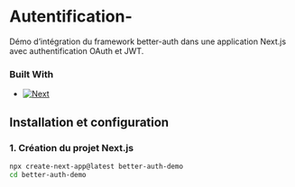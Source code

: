 # Autentification-
Démo d’intégration du framework better-auth dans une application Next.js avec authentification OAuth et JWT.

### Built With

* [![Next][Next.js]][Next-url]

## Installation et configuration

### 1. Création du projet Next.js

```bash
npx create-next-app@latest better-auth-demo
cd better-auth-demo
````

<!-- MARKDOWN LINKS & IMAGES -->
[Next.js]: https://img.shields.io/badge/next.js-000000?style=for-the-badge&logo=nextdotjs&logoColor=white
[Next-url]: https://nextjs.org/
